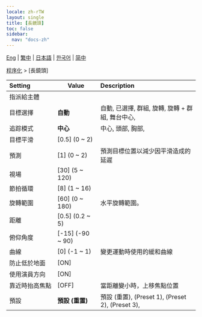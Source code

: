 ```yaml
---
locale: zh-rTW
layout: single
title: [長鏡頭]
toc: false
sidebar:
  nav: "docs-zh"
---
```

[Eng](/dancexr/menu/2025.4/motion/long_take) | [繁中](/tw/dancexr/menu/2025.4/motion/long_take) | [日本語](/jp/dancexr/menu/2025.4/motion/long_take) | [한국어](/kr/dancexr/menu/2025.4/motion/long_take) | [简中](/zh/dancexr/menu/2025.4/motion/long_take)

[程序化](../menu#程序化) > [長鏡頭]



| Setting | Value | Description |
| :--- | --- | :--- |
|<nobr>指派給主體</nobr>|| 
|<nobr>目標選擇</nobr>| **自動** | 自動, 已選擇, 群組, 旋轉, 旋轉 + 群組, 舞台中心,  |
|<nobr>追踪模式</nobr>| **中心** | 中心, 頭部, 胸部,  |
|<nobr>目標平滑</nobr>| [0.5] (0 ~ 2) | 
|<nobr>預測</nobr>| [1] (0 ~ 2) | 預測目標位置以減少因平滑造成的延遲
|<nobr>視場</nobr>| [30] (5 ~ 120) | 
|<nobr>節拍循環</nobr>| [8] (1 ~ 16) | 
|<nobr>旋轉範圍</nobr>| [60] (0 ~ 180) | 水平旋轉範圍。
|<nobr>距離</nobr>| [0.5] (0.2 ~ 5) | 
|<nobr>俯仰角度</nobr>| [-15] (-90 ~ 90) | 
|<nobr>曲線</nobr>| [0] (-1 ~ 1) | 變更運動時使用的緩和曲線
|<nobr>防止低於地面</nobr>| [ON] | 
|<nobr>使用演員方向</nobr>| [ON] | 
|<nobr>靠近時抬高焦點</nobr>| [OFF] | 當距離變小時，上移焦點位置
|<nobr>預設</nobr>| **預設 (重置)** | 預設 (重置), (Preset 1), (Preset 2), (Preset 3),  |
